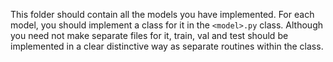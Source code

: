 This folder should contain all the models you have implemented. For each model, you should implement a class for it in the `<model>.py` class. Although you need not make separate files for it, train, val and test should be implemented in a clear distinctive way as separate routines within the class.